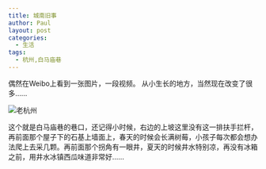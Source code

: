 ```yaml
---
title: 城南旧事
author: Paul
layout: post
categories:
  - 生活
tags:
  - 杭州,白马庙巷
---
```


偶然在Weibo上看到一张图片，一段视频。
从小生长的地方，当然现在改变了很多……

![老杭州](http://img.hz.mk/2017-0103/hangzhou_city.png)

这个就是白马庙巷的巷口，还记得小时候，右边的上坡这里没有这一排扶手拦杆，再前面那个屋子下的石基上墙面上，春天的时候会长满树莓，小孩子每次都会想办法爬上去采几颗。再前面那个拐角有一眼井，夏天的时候井水特别凉，再没有冰箱之前，用井水冰镇西瓜味道非常好……